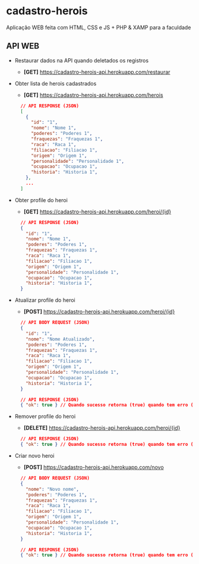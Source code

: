 # cadastro-herois
Aplicação WEB feita com HTML, CSS e JS + PHP &amp; XAMP para a faculdade

## API WEB
- Restaurar dados na API quando deletados os registros
  - **[GET]** https://cadastro-herois-api.herokuapp.com/restaurar

- Obter lista de herois cadastrados
  - **[GET]** https://cadastro-herois-api.herokuapp.com/herois
  ```json
    // API RESPONSE (JSON)
    [
      {
        "id": "1",
        "nome": "Nome 1",
        "poderes": "Poderes 1",
        "fraquezas": "Fraquezas 1",
        "raca": "Raca 1",
        "filiacao": "Filiacao 1",
        "origem": "Origem 1",
        "personalidade": "Personalidade 1",
        "ocupacao": "Ocupacao 1",
        "historia": "Historia 1",
      },
      ...
    ]
  ```

- Obter profile do heroi
  - **[GET]** https://cadastro-herois-api.herokuapp.com/heroi/{id}
  ```json
    // API RESPONSE (JSON)
    {
      "id": "1",
      "nome": "Nome 1",
      "poderes": "Poderes 1",
      "fraquezas": "Fraquezas 1",
      "raca": "Raca 1",
      "filiacao": "Filiacao 1",
      "origem": "Origem 1",
      "personalidade": "Personalidade 1",
      "ocupacao": "Ocupacao 1",
      "historia": "Historia 1",
    }
  ```

- Atualizar profile do heroi
  - **[POST]** https://cadastro-herois-api.herokuapp.com/heroi/{id}
  ```json
    // API BODY REQUEST (JSON)
    {
      "id": "1",
      "nome": "Nome Atualizado",
      "poderes": "Poderes 1",
      "fraquezas": "Fraquezas 1",
      "raca": "Raca 1",
      "filiacao": "Filiacao 1",
      "origem": "Origem 1",
      "personalidade": "Personalidade 1",
      "ocupacao": "Ocupacao 1",
      "historia": "Historia 1",
    }

    // API RESPONSE (JSON)
    { "ok": true } // Quando sucesso retorna (true) quando tem erro (false)
  ```

- Remover profile do heroi
  - **[DELETE]** https://cadastro-herois-api.herokuapp.com/heroi/{id}
  ```json
    // API RESPONSE (JSON)
    { "ok": true } // Quando sucesso retorna (true) quando tem erro (false)
  ```

- Criar novo heroi
  - **[POST]** https://cadastro-herois-api.herokuapp.com/novo
  ```json
    // API BODY REQUEST (JSON)
    {
      "nome": "Novo nome",
      "poderes": "Poderes 1",
      "fraquezas": "Fraquezas 1",
      "raca": "Raca 1",
      "filiacao": "Filiacao 1",
      "origem": "Origem 1",
      "personalidade": "Personalidade 1",
      "ocupacao": "Ocupacao 1",
      "historia": "Historia 1",
    }

    // API RESPONSE (JSON)
    { "ok": true } // Quando sucesso retorna (true) quando tem erro (false)
  ```